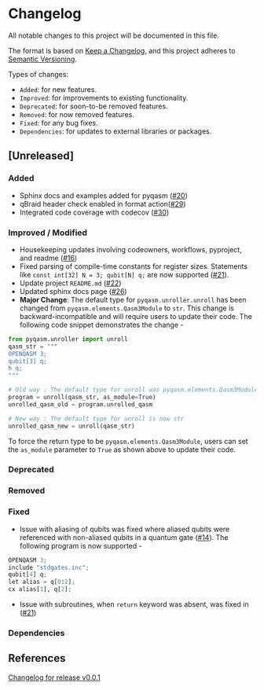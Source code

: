 # Changelog

All notable changes to this project will be documented in this file.

The format is based on [Keep a Changelog](https://keepachangelog.com/en/1.1.0/), and this project adheres to [Semantic Versioning](https://semver.org/spec/v2.0.0.html).

Types of changes:
- `Added`: for new features.
- `Improved`: for improvements to existing functionality.
- `Deprecated`: for soon-to-be removed features.
- `Removed`: for now removed features.
- `Fixed`: for any bug fixes.
- `Dependencies`: for updates to external libraries or packages.

## [Unreleased]

### Added
- Sphinx docs and examples added for pyqasm ([#20](https://github.com/qBraid/pyqasm/pull/20))
- qBraid header check enabled in format action([#29](https://github.com/qBraid/pyqasm/pull/29))
- Integrated code coverage with codecov ([#30](https://github.com/qBraid/pyqasm/pull/30))

### Improved / Modified
- Housekeeping updates involving codeowners, workflows, pyproject, and readme ([#16](https://github.com/qBraid/pyqasm/pull/16))
- Fixed parsing of compile-time constants for register sizes. Statements like `const int[32] N = 3; qubit[N] q;` are now supported ([#21](https://github.com/qBraid/pyqasm/pull/21)).
- Update project `README.md` ([#22](https://github.com/qBraid/pyqasm/pull/22))
- Updated sphinx docs page ([#26](https://github.com/qBraid/pyqasm/pull/26))
- **Major Change**: The default type for `pyqasm.unroller.unroll` has been changed from `pyqasm.elements.Qasm3Module` to `str`. This change is backward-incompatible and will require users to update their code. The following code snippet demonstrates the change - 

```python
from pyqasm.unroller import unroll
qasm_str = """
OPENQASM 3;
qubit[3] q;
h q;
"""

# Old way : The default type for unroll was pyqasm.elements.Qasm3Module
program = unroll(qasm_str, as_module=True)
unrolled_qasm_old = program.unrolled_qasm

# New way : The default type for unroll is now str
unrolled_qasm_new = unroll(qasm_str)
```
To force the return type to be `pyqasm.elements.Qasm3Module`, users can set the `as_module` parameter to `True` as shown above to update their code.

### Deprecated

### Removed

### Fixed
- Issue with aliasing of qubits was fixed where aliased qubits were referenced with non-aliased qubits in a quantum gate ([#14](https://github.com/qBraid/pyqasm/pull/14)). The following program is now supported - 

```python
OPENQASM 3;
include "stdgates.inc";
qubit[4] q;
let alias = q[0:2];
cx alias[1], q[2];
```

- Issue with subroutines, when `return` keyword was absent, was fixed in ([#21](https://github.com/qBraid/pyqasm/pull/21))

### Dependencies

## References
[Changelog for release v0.0.1](https://github.com/qBraid/pyqasm/releases/tag/v0.0.1)
